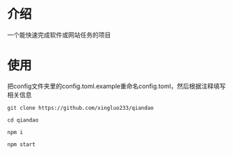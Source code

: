 # 介绍
一个能快速完成软件或网站任务的项目

# 使用
把config文件夹里的config.toml.example重命名config.toml，然后根据注释填写相关信息

```shell
git clone https://github.com/xingluo233/qiandao
```

```shell
cd qiandao
```

```shell
npm i
```

```shell
npm start
```
